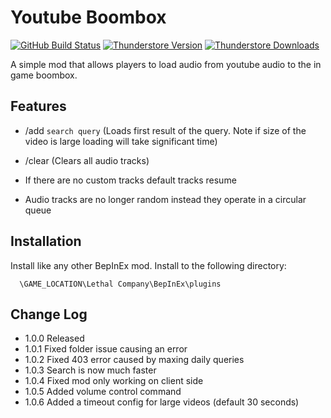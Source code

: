 # Youtube Boombox

[![GitHub Build Status](https://img.shields.io/github/actions/workflow/status/archiew1/youtubeboombox/build.yml?style=for-the-badge&logo=github)](https://github.com/archiew1/youtubeboombox/actions/workflows/build.yml)
[![Thunderstore Version](https://img.shields.io/thunderstore/v/Archie/YoutubeBoomBox?style=for-the-badge&logo=thunderstore&logoColor=white)](https://thunderstore.io/c/lethal-company/p/Archie/YoutubeBoomBox/)
[![Thunderstore Downloads](https://img.shields.io/thunderstore/dt/Archie/YoutubeBoomBox?style=for-the-badge&logo=thunderstore&logoColor=white)](https://thunderstore.io/c/lethal-company/p/Archie/YoutubeBoomBox/)

A simple mod that allows players to load audio from youtube audio to the in game boombox.

## Features

- /add `search query` (Loads first result of the query. Note if size of the video is large loading will take significant time)

- /clear (Clears all audio tracks)

- If there are no custom tracks default tracks resume
- Audio tracks are no longer random instead they operate in a circular queue

## Installation

Install like any other BepInEx mod. Install to the following directory:

```
  \GAME_LOCATION\Lethal Company\BepInEx\plugins
```

## Change Log

- 1.0.0 Released
- 1.0.1 Fixed folder issue causing an error
- 1.0.2 Fixed 403 error caused by maxing daily queries
- 1.0.3 Search is now much faster
- 1.0.4 Fixed mod only working on client side
- 1.0.5 Added volume control command
- 1.0.6 Added a timeout config for large videos (default 30 seconds)